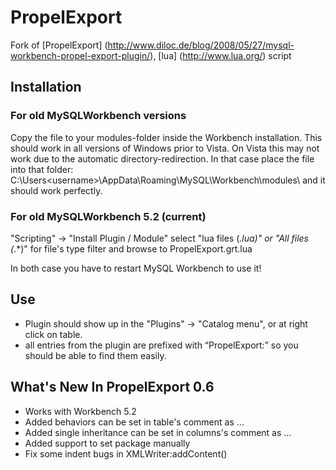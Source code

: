 PropelExport
================

Fork of [PropelExport] (http://www.diloc.de/blog/2008/05/27/mysql-workbench-propel-export-plugin/), 
[lua] (http://www.lua.org/) script 

Installation
------------

### For old MySQLWorkbench versions

Copy the file to your modules-folder inside the Workbench installation. 
This should work in all versions of Windows prior to Vista.
On Vista this may not work due to the automatic directory-redirection. 
In that case place the file into that folder: C:\Users\<username>\AppData\Roaming\MySQL\Workbench\modules\ and it should work perfectly.

### For old MySQLWorkbench 5.2 (current)

"Scripting" -> "Install Plugin / Module" 
select "lua files (*.lua)" or "All files (*.*)" for file's type filter and browse to PropelExport.grt.lua

In both case you have to restart MySQL Workbench to use it!

Use
---

* Plugin should show up in the "Plugins" -> "Catalog menu", or at right click on table. 
* all entries from the plugin are prefixed with “PropelExport:” so you should be able to find them easily.

What's New In PropelExport 0.6
------------------------

* Works with Workbench 5.2
* Added behaviors can be set in table's comment as <behaviors>...</behaviors>
* Added single inheritance can be set in columns's comment as <inheritances>...</inheritances>
* Added support to set package manually
* Fix some indent bugs in XMLWriter:addContent()